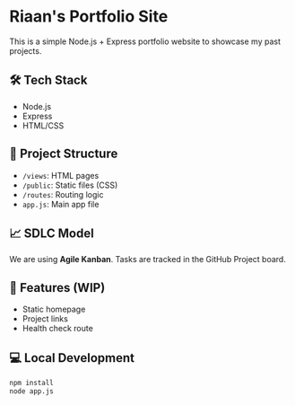 # Riaan's Portfolio Site

This is a simple Node.js + Express portfolio website to showcase my past projects.

## 🛠 Tech Stack
- Node.js
- Express
- HTML/CSS

## 📌 Project Structure
- `/views`: HTML pages
- `/public`: Static files (CSS)
- `/routes`: Routing logic
- `app.js`: Main app file

## 📈 SDLC Model
We are using **Agile Kanban**. Tasks are tracked in the GitHub Project board.

## 🧪 Features (WIP)
- Static homepage
- Project links
- Health check route

## 💻 Local Development

```bash
npm install
node app.js
